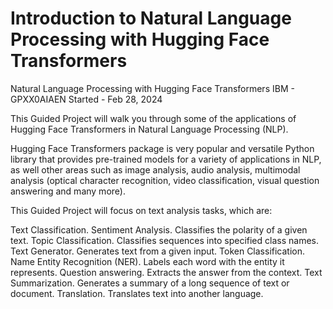# Introduction to Natural Language Processing  with Hugging Face Transformers #

Natural Language Processing with Hugging Face Transformers
IBM - GPXX0AIAEN
Started - Feb 28, 2024

This Guided Project will walk you through some of the applications of Hugging Face Transformers in Natural Language Processing (NLP).

Hugging Face Transformers package is very popular and versatile Python library that provides pre-trained models for a variety of applications in NLP, as well other areas such as image analysis, audio analysis, multimodal analysis (optical character recognition, video classification, visual question answering and many more).

This Guided Project will focus on text analysis tasks, which are:

Text Classification.
Sentiment Analysis. Classifies the polarity of a given text.
Topic Classification. Classifies sequences into specified class names.
Text Generator. Generates text from a given input.
Token Classification.
Name Entity Recognition (NER). Labels each word with the entity it represents.
Question answering. Extracts the answer from the context.
Text Summarization. Generates a summary of a long sequence of text or document.
Translation. Translates text into another language.
